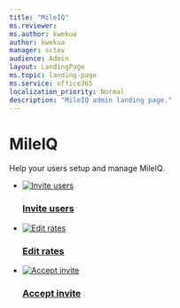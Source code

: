 ```yaml
---
title: "MileIQ"
ms.reviewer: 
ms.author: kwekua
author: kwekua
manager: sctov
audience: Admin
layout: LandingPage
ms.topic: landing-page
ms.service: office365
localization_priority: Normal
description: "MileIQ admin landing page."
---
```


# MileIQ

Help your users setup and manage MileIQ.
  
<ul class="panelContent cardsFTitle">
    <li>
        <a href="invite-users.md">
        <div class="cardSize">
            <div class="cardPadding">
                <div class="card">
                    <div class="cardImageOuter">
                        <div class="cardImage">
                            <img src="https://docs.microsoft.com/en-us/office/media/icons/sign-up.svg" alt="Invite users" />
                        </div>
                    </div>
                    <div class="cardText">
                        <h3>Invite users</h3>
                    </div>
                </div>
            </div>
        </div>
        </a>
    </li>
    <li>
        <a href="edit-rates.md">
        <div class="cardSize">
            <div class="cardPadding">
                <div class="card">
                    <div class="cardImageOuter">
                        <div class="cardImage">
                            <img src="https://docs.microsoft.com/en-us/office/media/icons/get-started.svg" alt="Edit rates" />
                        </div>
                    </div>
                    <div class="cardText">
                        <h3>Edit rates</h3>
                    </div>
                </div>
            </div>
        </div>
        </a>
    </li>
    <li>
        <a href="accept-invitation.md">
        <div class="cardSize">
            <div class="cardPadding">
                <div class="card">
                    <div class="cardImageOuter">
                        <div class="cardImage">
                            <img src="https://docs.microsoft.com/en-us/office/media/icons/headset.svg" alt="Accept invite" />
                        </div>
                    </div>
                    <div class="cardText">
                        <h3>Accept invite</h3>
                    </div>
                </div>
            </div>
        </div>
        </a>
    </li>